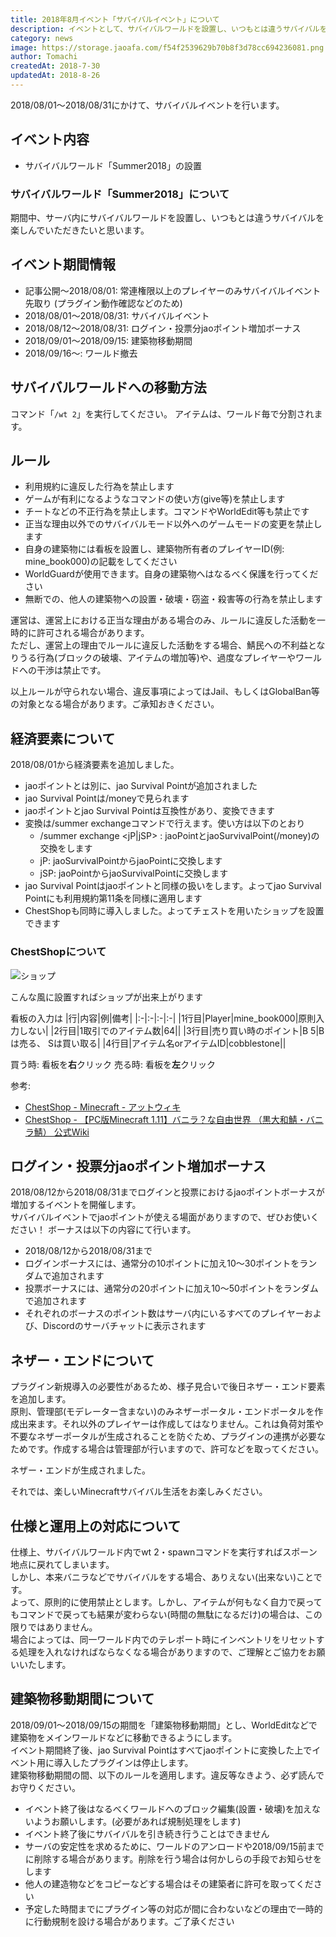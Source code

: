 ```yaml
---
title: 2018年8月イベント「サバイバルイベント」について
description: イベントとして、サバイバルワールドを設置し、いつもとは違うサバイバルを楽しめます。
category: news
image: https://storage.jaoafa.com/f54f2539629b70b8f3d78cc694236081.png
author: Tomachi
createdAt: 2018-7-30
updatedAt: 2018-8-26
---
```


2018/08/01〜2018/08/31にかけて、サバイバルイベントを行います。

## イベント内容

- サバイバルワールド「Summer2018」の設置

### サバイバルワールド「Summer2018」について

期間中、サーバ内にサバイバルワールドを設置し、いつもとは違うサバイバルを楽しんでいただきたいと思います。

## イベント期間情報

- 記事公開〜2018/08/01: 常連権限以上のプレイヤーのみサバイバルイベント先取り (プラグイン動作確認などのため)
- 2018/08/01〜2018/08/31: サバイバルイベント
- 2018/08/12～2018/08/31: ログイン・投票分jaoポイント増加ボーナス
- 2018/09/01〜2018/09/15: 建築物移動期間
- 2018/09/16〜: ワールド撤去

## サバイバルワールドへの移動方法

コマンド「`/wt 2`」を実行してください。
アイテムは、ワールド毎で分割されます。

## ルール

- 利用規約に違反した行為を禁止します
- ゲームが有利になるようなコマンドの使い方(give等)を禁止します
- チートなどの不正行為を禁止します。コマンドやWorldEdit等も禁止です
- 正当な理由以外でのサバイバルモード以外へのゲームモードの変更を禁止します
- 自身の建築物には看板を設置し、建築物所有者のプレイヤーID(例: mine_book000)の記載をしてください
- WorldGuardが使用できます。自身の建築物へはなるべく保護を行ってください
- 無断での、他人の建築物への設置・破壊・窃盗・殺害等の行為を禁止します

運営は、運営上における正当な理由がある場合のみ、ルールに違反した活動を一時的に許可される場合があります。  
ただし、運営上の理由でルールに違反した活動をする場合、鯖民への不利益となりうる行為(ブロックの破壊、アイテムの増加等)や、過度なプレイヤーやワールドへの干渉は禁止です。

以上ルールが守られない場合、違反事項によってはJail、もしくはGlobalBan等の対象となる場合があります。ご承知おきください。

## 経済要素について

2018/08/01から経済要素を追加しました。

- jaoポイントとは別に、jao Survival Pointが追加されました
- jao Survival Pointは/moneyで見られます
- jaoポイントとjao Survival Pointは互換性があり、変換できます
- 変換は/summer exchangeコマンドで行えます。使い方は以下のとおり
  - /summer exchange <jP|jSP> <ExchangePoint>: jaoPointとjaoSurvivalPoint(/money)の交換をします
  - jP: jaoSurvivalPointからjaoPointに交換します
  - jSP: jaoPointからjaoSurvivalPointに交換します
- jao Survival Pointはjaoポイントと同様の扱いをします。よってjao Survival Pointにも利用規約第11条を同様に適用します
- ChestShopも同時に導入しました。よってチェストを用いたショップを設置できます

### ChestShopについて

![ショップ](https://storage.jaoafa.com/13c110b858f3d62e624c3d68d70ce6da.png)

こんな風に設置すればショップが出来上がります

看板の入力は
|行|内容|例|備考|
|:-|:-|:-|:-|
|1行目|Player|mine_book000|原則入力しない|
|2行目|1取引でのアイテム数|64||
|3行目|売り買い時のポイント|B 5|Bは売る、 Sは買い取る|
|4行目|アイテム名orアイテムID|cobblestone||

買う時: 看板を**右**クリック
売る時: 看板を**左**クリック

参考:

- [ChestShop - Minecraft - アットウィキ](https://www34.atwiki.jp/raodonutserver/pages/36.html)
- [ChestShop - 【PC版Minecraft 1.11】バニラ？な自由世界 （黒大和鯖・バニラ鯖） 公式Wiki](http://seesaawiki.jp/byvanillaserver/d/ChestShop)

## ログイン・投票分jaoポイント増加ボーナス

2018/08/12から2018/08/31までログインと投票におけるjaoポイントボーナスが増加するイベントを開催します。  
サバイバルイベントでjaoポイントが使える場面がありますので、ぜひお使いください！
ボーナスは以下の内容にて行います。

- 2018/08/12から2018/08/31まで
- ログインボーナスには、通常分の10ポイントに加え10～30ポイントをランダムで追加されます
- 投票ボーナスには、通常分の20ポイントに加え10～50ポイントをランダムで追加されます
- それぞれのボーナスのポイント数はサーバ内にいるすべてのプレイヤーおよび、Discordのサーバチャットに表示されます

## ネザー・エンドについて

プラグイン新規導入の必要性があるため、様子見合いで後日ネザー・エンド要素を追加します。  
原則、管理部(モデレーター含まない)のみネザーポータル・エンドポータルを作成出来ます。それ以外のプレイヤーは作成してはなりません。これは負荷対策や不要なネザーポータルが生成されることを防ぐため、プラグインの連携が必要なためです。作成する場合は管理部が行いますので、許可などを取ってください。

ネザー・エンドが生成されました。

それでは、楽しいMinecraftサバイバル生活をお楽しみください。

## 仕様と運用上の対応について

仕様上、サバイバルワールド内でwt 2・spawnコマンドを実行すればスポーン地点に戻れてしまいます。  
しかし、本来バニラなどでサバイバルをする場合、ありえない(出来ない)ことです。  
よって、原則的に使用禁止とします。しかし、アイテムが何もなく自力で戻ってもコマンドで戻っても結果が変わらない(時間の無駄になるだけ)の場合は、この限りではありません。  
場合によっては、同一ワールド内でのテレポート時にインベントリをリセットする処理を入れなければならなくなる場合がありますので、ご理解とご協力をお願いいたします。

## 建築物移動期間について

2018/09/01〜2018/09/15の期間を「建築物移動期間」とし、WorldEditなどで建築物をメインワールドなどに移動できるようにします。  
イベント期間終了後、jao Survival Pointはすべてjaoポイントに変換した上でイベント用に導入したプラグインは停止します。  
建築物移動期間の間、以下のルールを適用します。違反等なきよう、必ず読んでお守りください。

- イベント終了後はなるべくワールドへのブロック編集(設置・破壊)を加えないようお願いします。(必要があれば規制処理をします)
- イベント終了後にサバイバルを引き続き行うことはできません
- サーバの安定性を求めるために、ワールドのアンロードや2018/09/15前までに削除する場合があります。削除を行う場合は何かしらの手段でお知らせをします
- 他人の建造物などをコピーなどする場合はその建築者に許可を取ってください
- 予定した時間までにプラグイン等の対応が間に合わないなどの理由で一時的に行動規制を設ける場合があります。ご了承ください
